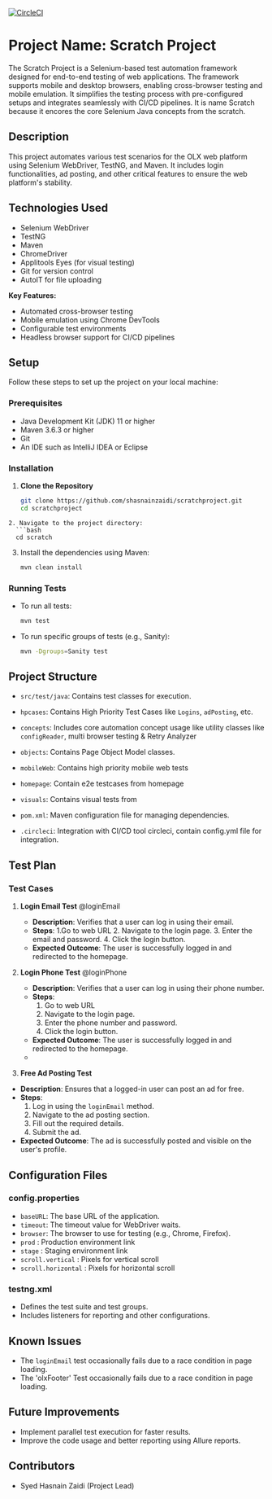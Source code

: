 [![CircleCI](https://circleci.com/gh/shasnainzaidi/scratchproject.svg?style=shield)](https://circleci.com/gh/shasnainzaidi/scratchproject)

# Project Name: Scratch Project
The Scratch Project is a Selenium-based test automation framework designed for end-to-end testing of web applications. The framework supports mobile and desktop browsers, enabling cross-browser testing and mobile emulation. It simplifies the testing process with pre-configured setups and integrates seamlessly with CI/CD pipelines. It is name Scratch because it encores the core Selenium Java concepts from the scratch.

## Description
This project automates various test scenarios for the OLX web platform using Selenium WebDriver, TestNG, and Maven. It includes login functionalities, ad posting, and other critical features to ensure the web platform's stability.

## Technologies Used
- Selenium WebDriver
- TestNG
- Maven
- ChromeDriver
- Applitools Eyes (for visual testing)
- Git for version control
- AutoIT for file uploading

**Key Features:**
- Automated cross-browser testing
- Mobile emulation using Chrome DevTools
- Configurable test environments
- Headless browser support for CI/CD pipelines

## Setup
Follow these steps to set up the project on your local machine:

### Prerequisites
- Java Development Kit (JDK) 11 or higher
- Maven 3.6.3 or higher
- Git
- An IDE such as IntelliJ IDEA or Eclipse

### Installation

1. **Clone the Repository**
   ```bash
   git clone https://github.com/shasnainzaidi/scratchproject.git
   cd scratchproject
 ```
2. Navigate to the project directory:
   ```bash
   cd scratch
   ```
3. Install the dependencies using Maven:
   ```bash
   mvn clean install
   ```

### Running Tests
- To run all tests:
  ```bash
  mvn test
  ```
- To run specific groups of tests (e.g., Sanity):
  ```bash
  mvn -Dgroups=Sanity test
  ```
## Project Structure
 - `src/test/java`: Contains test classes for execution.
  - `hpcases`: Contains High Priority Test Cases like `Logins`, `adPosting`, etc.
  - `concepts`: Includes core automation concept usage like utility classes like `configReader`, multi browser testing & Retry Analyzer
  - `objects`: Contains Page Object Model classes.
  - `mobileWeb`: Contains high priority mobile web tests
  - `homepage`: Contain e2e testcases from homepage
  - `visuals`: Contains visual tests from 

- `pom.xml`: Maven configuration file for managing dependencies.
- `.circleci`: Integration with CI/CD tool circleci, contain config.yml file for integration.

## Test Plan

### Test Cases
1. **Login Email Test** @loginEmail
   - **Description**: Verifies that a user can log in using their email.
   - **Steps**:
     1.Go to web URL
     2. Navigate to the login page.
     3. Enter the email and password.
     4. Click the login button.
   - **Expected Outcome**: The user is successfully logged in and redirected to the homepage.

2. **Login Phone Test** @loginPhone
   - **Description**: Verifies that a user can log in using their phone number.
   - **Steps**:
     1. Go to web URL
     2. Navigate to the login page.
     3. Enter the phone number and password.
     4. Click the login button.
   - **Expected Outcome**: The user is successfully logged in and redirected to the homepage.
   - 
3.  **Free Ad Posting Test**
   - **Description**: Ensures that a logged-in user can post an ad for free.
   - **Steps**:
     1. Log in using the `loginEmail` method.
     2. Navigate to the ad posting section.
     3. Fill out the required details.
     4. Submit the ad.
   - **Expected Outcome**: The ad is successfully posted and visible on the user's profile.

## Configuration Files

### config.properties
- `baseURL`: The base URL of the application.
- `timeout`: The timeout value for WebDriver waits.
- `browser`: The browser to use for testing (e.g., Chrome, Firefox).
- `prod`   : Production environment link
- `stage`  : Staging environment link
- `scroll.vertical` : Pixels for vertical scroll
- `scroll.horizontal` : Pixels for horizontal scroll

### testng.xml
- Defines the test suite and test groups.
- Includes listeners for reporting and other configurations.

## Known Issues
- The `loginEmail` test occasionally fails due to a race condition in page loading.
- The 'olxFooter' Test occasionally fails due to a race condition in page loading.

## Future Improvements
- Implement parallel test execution for faster results.
- Improve the code usage and better reporting using Allure reports.

## Contributors
- Syed Hasnain Zaidi (Project Lead)
